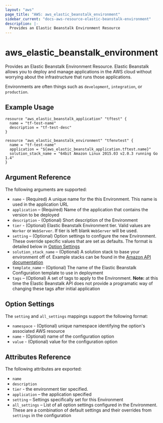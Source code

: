 ```yaml
---
layout: "aws"
page_title: "AWS: aws_elastic_beanstalk_environment"
sidebar_current: "docs-aws-resource-elastic-beanstalk-environment"
description: |-
  Provides an Elastic Beanstalk Environment Resource
---
```


# aws\_elastic\_beanstalk\_<wbr>environment

Provides an Elastic Beanstalk Environment Resource. Elastic Beanstalk allows 
you to deploy and manage applications in the AWS cloud without worrying about 
the infrastructure that runs those applications.

Environments are often things such as `development`, `integration`, or 
`production`.

## Example Usage


```
resource "aws_elastic_beanstalk_application" "tftest" {
  name = "tf-test-name"
  description = "tf-test-desc"
}

resource "aws_elastic_beanstalk_environment" "tfenvtest" {
  name = "tf-test-name"
  application = "${aws_elastic_beanstalk_application.tftest.name}"
  solution_stack_name = "64bit Amazon Linux 2015.03 v2.0.3 running Go 1.4"
}
```

## Argument Reference

The following arguments are supported:

* `name` - (Required) A unique name for the this Environment. This name is used 
  in the application URL
* `application` – (Required) Name of the application that contains the version 
  to be deployed
* `description` - (Optional) Short description of the Environment 
* `tier` - (Optional) Elastic Beanstalk Environment tier. Valid values are `Worker` 
  or `WebServer`. If tier is left blank `WebServer` will be used.
* `setting` – (Optional) Option settings to configure the new Environment. These
  override specific values that are set as defaults. The format is detailed
  below in [Option Settings](#option-settings)
* `solution_stack_name` – (Optional) A solution stack to base your environment
off of. Example stacks can be found in the [Amazon API documentation][1]
* `template_name` – (Optional) The name of the Elastic Beanstalk Configuration 
  template to use in deployment
* `tags` – (Optional) A set of tags to apply to the Environment. **Note:** at
this time the Elastic Beanstalk API does not provide a programatic way of
changing these tags after initial application


<a id="option-settings"></a>
## Option Settings

The `setting` and `all_settings` mappings support the following format:

* `namespace` - (Optional) unique namespace identifying the option's 
  associated AWS resource
* `name` - (Optional) name of the configuration option
* `value` - (Optional) value for the configuration option

## Attributes Reference

The following attributes are exported:

* `name`
* `description`
* `tier` - the environment tier specified. 
* `application` – the application specified
* `setting` – Settings specifically set for this Environment
* `all_settings` – List of all option settings configured in the Environment. These
  are a combination of default settings and their overrides from `settings` in
  the configuration 


[1]: http://docs.aws.amazon.com/fr_fr/elasticbeanstalk/latest/dg/concepts.platforms.html


